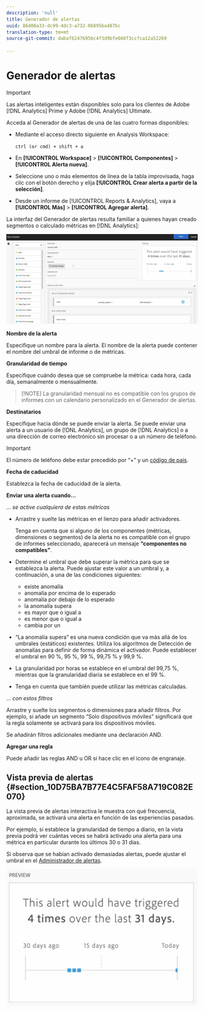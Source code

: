 ```yaml
---
description: 'null'
title: Generador de alertas
uuid: 86d00a33-dc99-4dc3-a732-0b895ba487bc
translation-type: tm+mt
source-git-commit: dabaf6247695bc4f3d9bfe668f3ccfca12a52269

---
```



# Generador de alertas

>[!IMPORTANT]
>
>Las alertas inteligentes están disponibles solo para los clientes de Adobe [!DNL Analytics] Prime y Adobe [!DNL Analytics] Ultimate.

Acceda al Generador de alertas de una de las cuatro formas disponibles:

* Mediante el acceso directo siguiente en Analysis Workspace:

   `ctrl (or cmd) + shift + a`
* En **[!UICONTROL Workspace]** > **[!UICONTROL Componentes]** > **[!UICONTROL Alerta nueva]**.
* Seleccione uno o más elementos de línea de la tabla improvisada, haga clic con el botón derecho y elija **[!UICONTROL Crear alerta a partir de la selección]**.
* Desde un informe de [!UICONTROL Reports &amp; Analytics], vaya a **[!UICONTROL Más]** > **[!UICONTROL Agregar alerta]**.

La interfaz del Generador de alertas resulta familiar a quienes hayan creado segmentos o calculado métricas en [!DNL Analytics]:

![](assets/alert_builder.png)

**Nombre de la alerta**

Especifique un nombre para la alerta. El nombre de la alerta puede contener el nombre del umbral de informe o de métricas.

**Granularidad de tiempo**

Especifique cuándo desea que se compruebe la métrica: cada hora, cada día, semanalmente o mensualmente.

>[!NOTE] La granularidad mensual no es compatible con los grupos de informes con un calendario personalizado en el Generador de alertas.

**Destinatarios**

Especifique hacia dónde se puede enviar la alerta. Se puede enviar una alerta a un usuario de [!DNL Analytics], un grupo de [!DNL Analytics] o a una dirección de correo electrónico sin procesar o a un número de teléfono.

>[!IMPORTANT]
>
>El número de teléfono debe estar precedido por “+” y un [código de país](https://countrycode.org/).

**Fecha de caducidad**

Establezca la fecha de caducidad de la alerta.

**Enviar una alerta cuando...**

*... se active cualquiera de estas métricas*

* Arrastre y suelte las métricas en el lienzo para añadir activadores.

   Tenga en cuenta que si alguno de los componentes (métricas, dimensiones o segmentos) de la alerta no es compatible con el grupo de informes seleccionado, aparecerá un mensaje **“componentes no compatibles”**.

* Determine el umbral que debe superar la métrica para que se establezca la alerta. Puede ajustar este valor a un umbral y, a continuación, a una de las condiciones siguientes:

   * existe anomalía
   * anomalía por encima de lo esperado
   * anomalía por debajo de lo esperado
   * la anomalía supera
   * es mayor que o igual a
   * es menor que o igual a
   * cambia por un

* “La anomalía supera” es una nueva condición que va más allá de los umbrales (estáticos) existentes. Utiliza los algoritmos de Detección de anomalías para definir de forma dinámica el activador. Puede establecer el umbral en 90 %, 95 %, 99 %, 99,75 % y 99,9 %.
* La granularidad por horas se establece en el umbral del 99,75 %, mientras que la granularidad diaria se establece en el 99 %.
* Tenga en cuenta que también puede utilizar las métricas calculadas.

*... con estos filtros*

Arrastre y suelte los segmentos o dimensiones para añadir filtros. Por ejemplo, si añade un segmento “Solo dispositivos móviles” significará que la regla solamente se activará para los dispositivos móviles.

Se añadirán filtros adicionales mediante una declaración AND.

**Agregar una regla**

Puede añadir las reglas AND u OR si hace clic en el icono de engranaje.

## Vista previa de alertas {#section_10D75BA7B77E4C5FAF58A719C082E070}

La vista previa de alertas interactiva le muestra con qué frecuencia, aproximada, se activará una alerta en función de las experiencias pasadas.

Por ejemplo, si establece la granularidad de tiempo a diario, en la vista previa podrá ver cuántas veces se habrá activado una alerta para una métrica en particular durante los últimos 30 o 31 días.

Si observa que se habían activado demasiadas alertas, puede ajustar el umbral en el [Administrador de alertas](/help/components/c-alerts/alert-manager.md).

![](assets/alert_preview.png)
